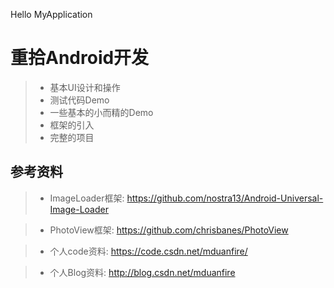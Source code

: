 Hello MyApplication

# 重拾Android开发
> * 基本UI设计和操作
> * 测试代码Demo
> * 一些基本的小而精的Demo
> * 框架的引入
> * 完整的项目

## 参考资料
> * ImageLoader框架: https://github.com/nostra13/Android-Universal-Image-Loader

> * PhotoView框架: https://github.com/chrisbanes/PhotoView

> * 个人code资料: https://code.csdn.net/mduanfire/

> * 个人Blog资料: http://blog.csdn.net/mduanfire